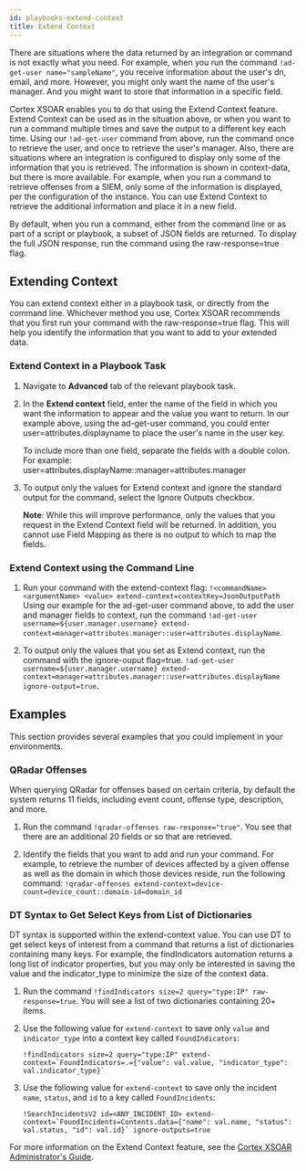 ```yaml
---
id: playbooks-extend-context
title: Extend Context
---
```

There are situations where the data returned by an integration or command is not exactly what you need. For example, when you run the command `!ad-get-user name="sampleName"`, you receive information about the user's dn, email, and more. However, you might only want the name of the user's manager. And you might want to store that information in a specific field.

Cortex XSOAR enables you to do that using the Extend Context feature. Extend Context can be used as in the situation above, or when you want to run a command multiple times and save the output to a different key each time. Using our `!ad-get-user` command from above, run the command once to retrieve the user, and once to retrieve the user's manager. Also, there are situations where an integration is configured to display only some of the information that you is retrieved. The information is shown in context-data, but there is more available. For example, when you run a command to retrieve offenses from a SIEM, only some of the information is displayed, per the configuration of the instance. You can use Extend Context to retrieve the additional information and place it in a new field.

By default, when you run a command, either from the command line or as part of a script or playbook, a subset of JSON fields are returned. To display the full JSON response, run the command using the raw-response=true flag.

## Extending Context
You can extend context either in a playbook task, or directly from the command line. Whichever method you use, Cortex XSOAR recommends that you first run your command with the raw-response=true flag. This will help you identify the information that you want to add to your extended data.

### Extend Context in a Playbook Task
1. Navigate to **Advanced** tab of the relevant playbook task.
2. In the **Extend context** field, enter the name of the field in which you want the information to appear and the value you want to return.
   In our example above, using the ad-get-user command, you could enter user=attributes.displayname to place the user's name in the user key.

   To include more than one field, separate the fields with a double colon. For example:
   user=attributes.displayName::manager=attributes.manager

3. To output only the values for Extend context and ignore the standard output for the command, select the Ignore Outputs checkbox.

   **Note**: While this will improve performance, only the values that you request in the Extend Context field will be returned. In addition, you cannot use Field Mapping as there is no output to which to map the fields.

### Extend Context using the Command Line

1. Run your command with the extend-context flag:
   `!<commandName> <argumentName> <value> extend-context=contextKey=JsonOutputPath`
   Using our example for the ad-get-user command above, to add the user and manager fields to context, run the command `!ad-get-user username=${user.manager.username} extend-context=manager=attributes.manager::user=attributes.displayName`.

2. To output only the values that you set as Extend context, run the command with the ignore-ouput flag=true.
   `!ad-get-user username=${user.manager.username} extend-context=manager=attributes.manager::user=attributes.displayName ignore-output=true`.

## Examples
This section provides several examples that you could implement in your environments.

### QRadar Offenses 

When querying QRadar for offenses based on certain criteria, by default the system returns 11 fields, including event count, offense type, description, and more. 

1. Run the command `!qradar-offenses raw-response="true"`. 
   You see that there are an additional 20 fields or so that are retrieved. 

2. Identify the fields that you want to add and run your command. For example, to retrieve the number of devices affected by a given offense as well as the domain in which those devices reside, run the following command:
   `!qradar-offenses extend-context=device-count=device_count::domain-id=domain_id`

### DT Syntax to Get Select Keys from List of Dictionaries

DT syntax is supported within the extend-context value. You can use DT to get select keys of interest from a command that returns a list of dictionaries containing many keys. For example, the findIndicators automation returns a long list of indicator properties, but you may only be interested in saving the value and the indicator_type to minimize the size of the context data.

1. Run the command `!findIndicators size=2 query="type:IP" raw-response=true`. You will see a list of two dictionaries containing 20+ items.
2. Use the following value for `extend-context` to save only `value` and `indicator_type` into a context key called `FoundIndicators`:

   ```
   !findIndicators size=2 query="type:IP" extend-context=`FoundIndicators=.={"value": val.value, "indicator_type": val.indicator_type}`
   ```
3. Use the following value for `extend-context` to save only the incident `name`, `status`, and `id` to a key called `FoundIncidents`:
   ```
   !SearchIncidentsV2 id=<ANY_INCIDENT_ID> extend-context=`FoundIncidents=Contents.data={"name": val.name, "status": val.status, "id": val.id}` ignore-outputs=true
   ```

For more information on the Extend Context feature, see the [Cortex XSOAR Administrator's Guide](https://docs-cortex.paloaltonetworks.com/r/Cortex-XSOAR/6.11/Cortex-XSOAR-Administrator-Guide/Extend-Context).
